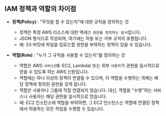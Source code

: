 ## IAM 정책과 역할의 차이점
- **정책(Policy)** : "무엇을 할 수 있는지"에 대한 규칙을 정의하는 것
   - 정책은 특정 AWS 리소스에 대한 액세스 `권한을 정의하는 문서`입니다.
   - JSON 형식으로 작성되며, 여기에는 허용 또는 거부 규칙이 포함됩니다.
   - 예: S3 버킷에 파일을 업로드할 권한을 부여하는 정책이 있을 수 있습니다.
    
- **역할(Role)** : "누가 그 규칙을 사용할 수 있는지"를 정의하는 것
   - 역할은 AWS `서비스`(예: EC2, Lambda) 또는 외부 `사용자`가 권한을 일시적으로 얻을 수 있도록 하는 AWS 신원입니다.
   - 역할에는 하나 이상의 정책이 연결될 수 있으며, 이 역할을 수행하는 개체는 해당 정책에 정의된 권한을 갖게 됩니다.
   - 역할은 사용자나 그룹에 직접 연결되지 않습니다. 대신, 역할을 "수행"하는 서비스나 사용자는 해당 권한을 일시적으로 얻습니다.
   - 예: EC2 인스턴스에 역할을 부여하면, 그 EC2 인스턴스는 역할에 연결된 정책에서 허용하는 모든 작업을 수행할 수 있습니다.

